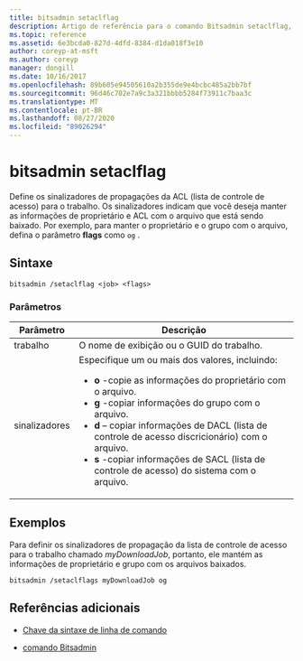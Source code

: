 ```yaml
---
title: bitsadmin setaclflag
description: Artigo de referência para o comando Bitsadmin setaclflag, que define os sinalizadores de propagações da ACL (lista de controle de acesso).
ms.topic: reference
ms.assetid: 6e3bcda0-827d-4dfd-8384-d1da018f3e10
author: coreyp-at-msft
ms.author: coreyp
manager: dongill
ms.date: 10/16/2017
ms.openlocfilehash: 89b605e94505610a2b355de9e4bcbc485a2bb7bf
ms.sourcegitcommit: 96d46c702e7a9c3a321bbbb5284f73911c7baa3c
ms.translationtype: MT
ms.contentlocale: pt-BR
ms.lasthandoff: 08/27/2020
ms.locfileid: "89026294"
---
```

# <a name="bitsadmin-setaclflag"></a>bitsadmin setaclflag

Define os sinalizadores de propagações da ACL (lista de controle de acesso) para o trabalho. Os sinalizadores indicam que você deseja manter as informações de proprietário e ACL com o arquivo que está sendo baixado. Por exemplo, para manter o proprietário e o grupo com o arquivo, defina o parâmetro **flags** como `og` .

## <a name="syntax"></a>Sintaxe

```
bitsadmin /setaclflag <job> <flags>
```

### <a name="parameters"></a>Parâmetros

| Parâmetro | Descrição |
| --------- | ----------- |
| trabalho | O nome de exibição ou o GUID do trabalho. |
| sinalizadores | Especifique um ou mais dos valores, incluindo:<ul><li>**o** -copie as informações do proprietário com o arquivo.</li><li>**g** -copiar informações do grupo com o arquivo.</li><li>**d** – copiar informações de DACL (lista de controle de acesso discricionário) com o arquivo.</li><li>**s** -copiar informações de SACL (lista de controle de acesso) do sistema com o arquivo.</li></ul> |

## <a name="examples"></a>Exemplos

Para definir os sinalizadores de propagação da lista de controle de acesso para o trabalho chamado *myDownloadJob*, portanto, ele mantém as informações de proprietário e grupo com os arquivos baixados.

```
bitsadmin /setaclflags myDownloadJob og
```

## <a name="additional-references"></a>Referências adicionais

- [Chave da sintaxe de linha de comando](command-line-syntax-key.md)

- [comando Bitsadmin](bitsadmin.md)
